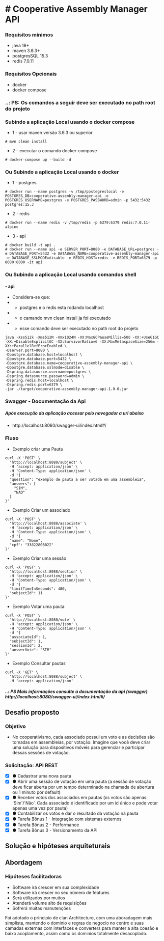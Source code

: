 # # Cooperative Assembly Manager API

### Requisitos minimos
- java 18+
- maven 3.6.3+
- postgresSQL 15.3
- redis 7.0.11

### Requisitos Opcionais
- docker
- docker compose

### ..: PS: Os comandos a seguir deve ser executado no path root do projeto

### Subindo a aplicação Local usando o docker compose
- 1 - usar maven versão 3.6.3 ou superior

 ```
 # mvn clean install
 ```

- 2 - executar o comando docker-compose
 ```
 # docker-compose up --build -d
 ```

### Ou Subindo a aplicação Local usando o docker

- 1 - postgres
```
# docker run --name postgres -v /tmp/postegreslocal -e POSTGRES_DB=cooperative-assembly-manager-api -e POSTGRES_USERNAME=postgres -e POSTGRES_PASSWORD=admin -p 5432:5432 postgres:15.3
```

- 2 - redis
```
# docker run --name redis -v /tmp/redis -p 6379:6379 redis:7.0.11-alpine
```

- 3 - api
```
# docker build -t api .
# docker run --name api -e SERVER_PORT=8080 -e DATABASE_URL=postgres -e DATABASE_PORT=5432 -e DATABASE_NAME=cooperative-assembly-manager-api -e DATABASE_SSLMODE=disable -e REDIS_HOST=redis -e REDIS_PORT=6379 -p 8080:8080 -it api
```

### Ou Subindo a aplicação Local usando comandos shell
#### - api
- Considera-se que:
- - postgres e o redis esta rodando localhost
- - o camando mvn clean install ja foi executado
- - esse comando deve ser executado no path root do projeto

```
java -Xss512k -Xms512M -Xmx1024M -XX:MaxGCPauseMillis=500 -XX:+UseG1GC -XX:+DisableExplicitGC -XX:SurvivorRatio=6 -XX:MaxMetaspaceSize=256m -XX:+ParallelRefProcEnabled \
-Dserver.port=8080 \
-Dpostgre.database.host=localhost \
-Dpostgre.database.port=5432 \
-Dpostgre.database.name=cooperative-assembly-manager-api \
-Dpostgre.database.sslmode=disable \
-Dspring.datasource.username=postgres \
-Dspring.datasource.password=admin \
-Dspring.redis.host=localhost \
-Dspring.redis.port=6379 \
-jar ./target/cooperative-assembly-manager-api-1.0.0.jar
```

### Swagger - Documentação da Api
##### Após execução da aplicação acessar pelo navegador a url abaixo
- http://localhost:8080/swagger-ui/index.html#/

### Fluxo

- Exemplo criar uma Pauta
```
curl -X 'POST' \
  'http://localhost:8080/subject' \
  -H 'accept: application/json' \
  -H 'Content-Type: application/json' \
  -d '{
  "question": "exemplo de pauta a ser votada em uma assembleia",
  "answers": [
    "SIM",
    "NAO"
  ]
}'
```

- Exemplo Criar um associado
```
curl -X 'POST' \
  'http://localhost:8088/associate' \
  -H 'accept: application/json' \
  -H 'Content-Type: application/json' \
  -d '{
  "name": "Nome",
  "cpf": "33822803022"
}'
```

- Exemplo Criar uma sessão
```
curl -X 'POST' \
  'http://localhost:8088/section' \
  -H 'accept: application/json' \
  -H 'Content-Type: application/json' \
  -d '{
  "limitTimeInSeconds": 480,
  "subjectId": 11
}'
```

- Exemplo Votar uma pauta
```
curl -X 'POST' \
  'http://localhost:8080/vote' \
  -H 'accept: application/json' \
  -H 'Content-Type: application/json' \
  -d '{
  "associateId": 1,
  "subjectId": 1,
  "sessionId": 2,
  "answerVote": "SIM"
}'
```

- Exemplo Consultar pautas
```
curl -X 'GET' \
  'http://localhost:8088/subject' \
  -H 'accept: application/json'
```

##### ..: PS Mais informações consulte a documentação da api (swagger) http://localhost:8080/swagger-ui/index.html#/

## Desafio proposto

### Objetivo
- No cooperativismo, cada associado possui um voto e as decisões são tomadas em assembleias, por votação. Imagine que você deve criar uma solução para dispositivos móveis para gerenciar e participar dessas sessões de votação.


### Solicitação: API REST

- [X] ●	Cadastrar uma nova pauta
- [X] ●	Abrir uma sessão de votação em uma pauta (a sessão de votação deve ficar aberta por um tempo determinado na chamada de abertura ou 1 minuto por default)
- [X] ●	Receber votos dos associados em pautas (os votos são apenas 'Sim'/'Não'. Cada associado é identificado por um id único e pode votar apenas uma vez por pauta)
- [X] ●	Contabilizar os votos e dar o resultado da votação na pauta
- [X] ●	Tarefa Bônus 1 - Integração com sistemas externos
- [X] ●	Tarefa Bônus 2 - Performance
- [X] ●	Tarefa Bônus 3 - Versionamento da API

## Solução e hipóteses arquiteturais
## Abordagem

### Hipóteses facilitadoras
* Software irá crescer em sua complexidade
* Software irá crescer no seu número de features
* Será utilizados por muitos
* Atenderá volume alto de requisições
* Sofrerá muitas manutenções

Foi adotado o principio de clan Architecture, com uma aboradagem mais simplista, mantendo o dominio e regras de negocio no centro e suas camadas externas com interfaces e converters para manter a alta coesão e baixo acoplamento, assim como os dominios totalmente desacoplado.

